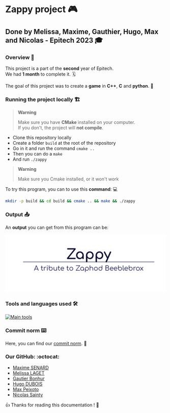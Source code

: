 # Zappy project :video_game:

## Done by Melissa, Maxime, Gauthier, Hugo, Max and Nicolas - Epitech 2023 :mortar_board:

### Overview :eyes:

This project is a part of the **second** year of Epitech. <br>
We had **1 month** to complete it. :spiral_calendar: <br>

The goal of this project was to create a **game** in **C++**, **C** and **python**. :pizza:<br>

[//]: # (Talk about the features of the game)
[//]: # (Talke about the architecture of the project)

### Running the project locally :building_construction:

> **Warning**
> 
> Make sure you have **CMake** installed on your computer. <br>
> If you don't, the project will **not compile**. <br>

* Clone this repository locally
* Create a folder `build` at the root of the repository
* Go in it and run the command `cmake ..`
* Then you can do a `make`
* And
  run `./zappy`

> **Warning**
>
> Make sure you Cmake installed, or it won't work <br>

To try this program, you can to use this **command**: :computer: <br>

```bash
mkdir -p build && cd build && cmake .. && make && ./zappy
```

[//]: # (Talk about the 3 binaries)
[//]: # (Give the rules of the game and how to play)

### Output :outbox_tray:

An **output** you can get from this program can be:

![gameplay.png](assets/screenshot_game.png)

[//]: # (Put screenshots of the game)

### Tools and languages used :hammer_and_wrench:

[![Main tools](https://skillicons.dev/icons?i=c,cpp,python,unity,cmake,idea,vscode,github,md&perline=9)](https://github.com/tandpfun/skill-icons)

### Commit norm :keyboard:

Here, you can find our [commit norm](doc/COMMIT.md). :memo:

[//]: # (Talk about the organization of the project)

### Our GitHub: :octocat:

* [Maxime SENARD](https://github.com/RedCommand)
* [Melissa LAGET](https://github.com/Ackfire)
* [Gautier Bonhur](https://github.com/gautier337)
* [Hugo DUBOIS](https://github.com/Hugo-code-dev)
* [Max Peixoto](https://github.com/MaxPeix)
* [Nicolas Sainty](https://github.com/nicolas-sainty)

:+1: Thanks for reading this documentation ! :page_facing_up:

